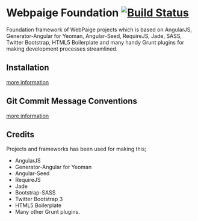 # Webpaige Foundation [![Build Status](https://travis-ci.org/Cengizism/base.png?branch=master)](https://travis-ci.org/Cengizism/base)

Foundation framework of WebPaige projects which is based on AngularJS, Generator-Angular for Yeoman, Angular-Seed, RequireJS, Jade, SASS, Twitter Bootstrap, HTML5 Boilerplate and many handy Grunt plugins for making development processes streamlined.


## Installation
[more information](https://github.com/askcs/webpaige-foundation/wiki/Installation)

## Git Commit Message Conventions
[more information](https://github.com/askcs/webpaige-foundation/wiki/Git-Commit-Message-Conventions)

## Credits
Projects and frameworks has been used for making this;

* AngularJS
* Generator-Angular for Yeoman
* Angular-Seed
* RequireJS
* Jade
* Bootstrap-SASS
* Twitter Bootstrap 3
* HTML5 Boilerplate
* Many other Grunt plugins.